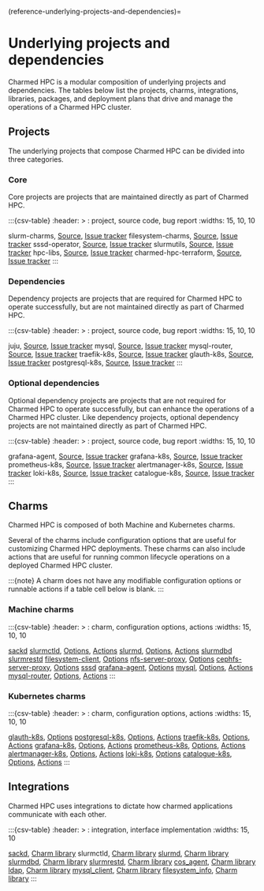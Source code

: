 (reference-underlying-projects-and-dependencies)=
# Underlying projects and dependencies

Charmed HPC is a modular composition of underlying projects and dependencies. The tables below list the
projects, charms, integrations, libraries, packages, and deployment plans that drive and manage the
operations of a Charmed HPC cluster.

## Projects

The underlying projects that compose Charmed HPC can be divided into three categories.

### Core

Core projects are projects that are maintained directly as part of Charmed HPC.

:::{csv-table}
:header: >
: project, source code, bug report
:widths: 15, 10, 10

slurm-charms, [Source](https://github.com/charmed-hpc/slurm-charms), [Issue tracker](https://github.com/charmed-hpc/slurm-charms/issues)
filesystem-charms, [Source](https://github.com/charmed-hpc/filesystem-charms), [Issue tracker](https://github.com/charmed-hpc/filesystem-charms/issues)
sssd-operator, [Source](https://github.com/canonical/sssd-operator), [Issue tracker](https://github.com/canonical/sssd-operator/issues)
slurmutils, [Source](https://github.com/charmed-hpc/slurmutils), [Issue tracker](https://github.com/charmed-hpc/slurmutils/issues)
hpc-libs, [Source](https://github.com/charmed-hpc/hpc-libs), [Issue tracker](https://github.com/charmed-hpc/hpc-libs/issues)
charmed-hpc-terraform, [Source](https://github.com/charmed-hpc/charmed-hpc-terraform), [Issue tracker](https://github.com/charmed-hpc/charmed-hpc-terraform/issues)
:::

### Dependencies

Dependency projects are projects that are required for Charmed HPC to operate successfully, but
are not maintained directly as part of Charmed HPC.

:::{csv-table}
:header: >
: project, source code, bug report
:widths: 15, 10, 10

juju, [Source](https://github.com/juju/juju), [Issue tracker](https://github.com/juju/juju/issues)
mysql, [Source](https://github.com/canonical/mysql-operator), [Issue tracker](https://github.com/canonical/mysql-operator/issues)
mysql-router, [Source](https://github.com/canonical/mysql-router-operator), [Issue tracker](https://github.com/canonical/mysql-router-operator/issues)
traefik-k8s, [Source](https://github.com/canonical/traefik-k8s-operator), [Issue tracker](https://github.com/canonical/traefik-k8s-operator/issues)
glauth-k8s, [Source](https://github.com/canonical/glauth-k8s-operator), [Issue tracker](https://github.com/canonical/glauth-k8s-operator/issues)
postgresql-k8s, [Source](https://github.com/canonical/postgresql-k8s-operator), [Issue tracker](https://github.com/canonical/postgresql-k8s-operator/issues)
:::

### Optional dependencies

Optional dependency projects are projects that are not required for Charmed HPC to operate successfully, but
can enhance the operations of a Charmed HPC cluster. Like dependency projects, optional dependency projects
are not maintained directly as part of Charmed HPC.

:::{csv-table}
:header: >
: project, source code, bug report
:widths: 15, 10, 10

grafana-agent, [Source](https://github.com/canonical/grafana-agent), [Issue tracker](https://github.com/canonical/grafana-agent/issues)
grafana-k8s, [Source](https://github.com/canonical/grafana-k8s-operator), [Issue tracker](https://github.com/canonical/grafana-k8s-operator/issues)
prometheus-k8s, [Source](https://github.com/canonical/prometheus-k8s-operator), [Issue tracker](https://github.com/canonical/prometheus-k8s-operator/issues)
alertmanager-k8s, [Source](https://github.com/canonical/alertmanager-k8s-operator), [Issue tracker](https://github.com/canonical/alertmanager-k8s-operator/issues)
loki-k8s, [Source](https://github.com/canonical/loki-k8s-operator), [Issue tracker](https://github.com/canonical/loki-k8s-operator/issues)
catalogue-k8s, [Source](https://github.com/canonical/catalogue-k8s-operator), [Issue tracker](https://github.com/canonical/catalogue-k8s-operator/issues)
:::

## Charms

Charmed HPC is composed of both Machine and Kubernetes charms.

Several of the charms include configuration options that are useful for customizing Charmed HPC deployments. These
charms can also include actions that are useful for running common lifecycle operations on a deployed Charmed
HPC cluster.

:::{note}
A charm does not have any modifiable configuration options or runnable actions if a table cell below is blank.
:::

### Machine charms

:::{csv-table}
:header: >
: charm, configuration options, actions
:widths: 15, 10, 10

[sackd](https://charmhub.io/sackd)
[slurmctld](https://charmhub.io/slurmctld), [Options](https://charmhub.io/slurmctld/configurations), [Actions](https://charmhub.io/slurmctld/actions)
[slurmd](https://charmhub.io/slurmd), [Options](https://charmhub.io/slurmd/configurations), [Actions](https://charmhub.io/slurmd/actions)
[slurmdbd](https://charmhub.io/slurmdbd)
[slurmrestd](https://charmhub.io/slurmrestd)
[filesystem-client](https://charmhub.io/filesystem-client), [Options](https://charmhub.io/filesystem-client/configurations)
[nfs-server-proxy](https://charmhub.io/nfs-server-proxy), [Options](https://charmhub.io/nfs-server-proxy/configurations)
[cephfs-server-proxy](https://charmhub.io/cephfs-server-proxy), [Options](https://charmhub.io/cephfs-server-proxy/configurations)
[sssd](https://charmhub.io/sssd)
[grafana-agent](https://charmhub.io/grafana-agent), [Options](https://charmhub.io/grafana-agent/configurations)
[mysql](https://charmhub.io/mysql), [Options](https://charmhub.io/mysql/configurations), [Actions](https://charmhub.io/mysql/actions)
[mysql-router](https://charmhub.io/mysql-router), [Options](https://charmhub.io/mysql-router/configurations), [Actions](https://charmhub.io/mysql-router/actions)
:::

### Kubernetes charms

:::{csv-table}
:header: >
: charm, configuration options, actions
:widths: 15, 10, 10

[glauth-k8s](https://charmhub.io/glauth-k8s), [Options](https://charmhub.io/glauth-k8s/configurations)
[postgresql-k8s](https://charmhub.io/postgresql-k8s), [Options](https://charmhub.io/postgresql-k8s/configurations), [Actions](https://charmhub.io/postgresql-k8s/actions)
[traefik-k8s](https://charmhub.io/traefik-k8s), [Options](https://charmhub.io/traefik-k8s/configurations), [Actions](https://charmhub.io/traefik-k8s/actions)
[grafana-k8s](https://charmhub.io/grafana-k8s), [Options](https://charmhub.io/grafana-k8s/configurations), [Actions](https://charmhub.io/grafana-k8s/actions)
[prometheus-k8s](https://charmhub.io/prometheus-k8s), [Options](https://charmhub.io/prometheus-k8s/configurations), [Actions](https://charmhub.io/prometheus-k8s/actions)
[alertmanager-k8s](https://charmhub.io/alertmanager-k8s), [Options](https://charmhub.io/alertmanager-k8s/configurations), [Actions](https://charmhub.io/alertmanager-k8s/actions)
[loki-k8s](https://charmhub.io/loki-k8s), [Options](https://charmhub.io/loki-k8s/configurations)
[catalogue-k8s](https://charmhub.io/catalogue-k8s), [Options](https://charmhub.io/catalogue-k8s/configurations), [Actions](https://charmhub.io/catalogue-k8s/actions)
:::

## Integrations

Charmed HPC uses integrations to dictate how charmed applications communicate with each other.

:::{csv-table}
:header: >
: integration, interface implementation
:widths: 15, 10

[sackd](https://charmhub.io/integrations/sackd), [Charm library](https://github.com/charmed-hpc/slurm-charms/blob/main/charms/slurmctld/src/interface_sackd.py)
slurmctld, [Charm library](https://github.com/charmed-hpc/slurm-charms/blob/main/charms/slurmd/src/interface_slurmctld.py)
[slurmd](https://charmhub.io/integrations/slurmd), [Charm library](https://github.com/charmed-hpc/slurm-charms/blob/main/charms/slurmctld/src/interface_slurmd.py)
[slurmdbd](https://charmhub.io/integrations/slurmdbd), [Charm library](https://github.com/charmed-hpc/slurm-charms/blob/main/charms/slurmctld/src/interface_slurmdbd.py)
[slurmrestd](https://charmhub.io/integrations/slurmrestd), [Charm library](https://github.com/charmed-hpc/slurm-charms/blob/main/charms/slurmctld/src/interface_slurmrestd.py)
[cos_agent](https://charmhub.io/integrations/cos_agent), [Charm library](https://charmhub.io/grafana-agent/libraries/cos_agent)
[ldap](https://charmhub.io/integrations/ldap/), [Charm library](https://charmhub.io/glauth-k8s/libraries/ldap)
[mysql_client](https://charmhub.io/integrations/mysql_client), [Charm library](https://charmhub.io/data-platform-libs/libraries/data_interfaces)
[filesystem_info](https://charmhub.io/integrations/filesystem_info), [Charm library](https://charmhub.io/filesystem-client/libraries/filesystem_info)
:::
